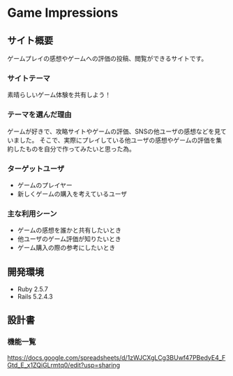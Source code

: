 # Game Impressions

## サイト概要
ゲームプレイの感想やゲームへの評価の投稿、閲覧ができるサイトです。

### サイトテーマ
素晴らしいゲーム体験を共有しよう！

### テーマを選んだ理由
ゲームが好きで、攻略サイトやゲームの評価、SNSの他ユーザの感想などを見ていました。
そこで、実際にプレイしている他ユーザの感想やゲームの評価を集約したものを自分で作ってみたいと思った為。

### ターゲットユーザ
* ゲームのプレイヤー
* 新しくゲームの購入を考えているユーザ

### 主な利用シーン
* ゲームの感想を誰かと共有したいとき
* 他ユーザのゲーム評価が知りたいとき
* ゲーム購入の際の参考にしたいとき

## 開発環境
* Ruby  2.5.7
* Rails 5.2.4.3

## 設計書

### 機能一覧
https://docs.google.com/spreadsheets/d/1zWJCXgLCg3BUwf47PBedyE4_FGtd_E_x1ZQiGLrmtq0/edit?usp=sharing
